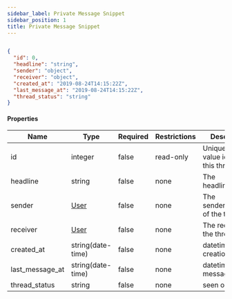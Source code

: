 ```yaml
---
sidebar_label: Private Message Snippet
sidebar_position: 1
title: Private Message Snippet
---
```


```json

{
  "id": 0,
  "headline": "string",
  "sender": "object",
  "receiver": "object",
  "created_at": "2019-08-24T14:15:22Z",
  "last_message_at": "2019-08-24T14:15:22Z",
  "thread_status": "string"
}

```

#### Properties

|Name|Type|Required|Restrictions|Description|
|---|---|---|---|---|
|id|integer|false|read-only|Unique integer value identifying this thread|
|headline|string|false|none|The headline/snippet|
|sender|[User](../schemas/user)|false|none|The sender/creator of the thread|
|receiver|[User](../schemas/user)|false|none|The receiver of the thread|
|created_at|string(date-time)|false|none|datetime of creation|
|last_message_at|string(date-time)|false|none|datetime of last message|
|thread_status|string|false|none|seen or new|